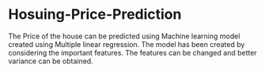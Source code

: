 # Hosuing-Price-Prediction
The Price of the house can be predicted using Machine learning model created using Multiple linear regression. The model has been created by considering the important features. The features can be changed and better variance can be obtained.

